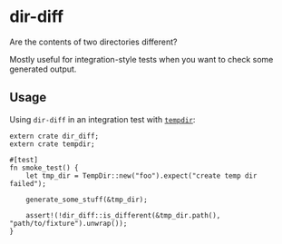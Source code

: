 # dir-diff

Are the contents of two directories different?

Mostly useful for integration-style tests when you want to check some generated
output.

## Usage

Using `dir-diff` in an integration test with [`tempdir`]:

```rust,ignore
extern crate dir_diff;
extern crate tempdir;

#[test]
fn smoke_test() {
    let tmp_dir = TempDir::new("foo").expect("create temp dir failed");

    generate_some_stuff(&tmp_dir);

    assert!(!dir_diff::is_different(&tmp_dir.path(), "path/to/fixture").unwrap());
}
```

[`tempdir`]: https://crates.io/crates/tempdir
